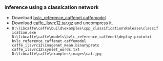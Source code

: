 ### inference using a classication network
+ Download [bvlc_reference_caffenet.caffemodel](http://dl.caffe.berkeleyvision.org/bvlc_reference_caffenet.caffemodel)
+ Download [caffe_ilsvrc12.tar.gz](http://dl.caffe.berkeleyvision.org/caffe_ilsvrc12.tar.gz) and uncompress it.
+ `D:\libcaffe\caffe\build\examples\cpp_classification\Release\classification.exe D:\libcaffe\caffe\models\bvlc_reference_caffenet\deploy.prototxt bvlc_reference_caffenet.caffemodel caffe_ilsvrc12\imagenet_mean.binaryproto caffe_ilsvrc12\synset_words.txt D:\libcaffe\caffe\examples\images\cat.jpg`